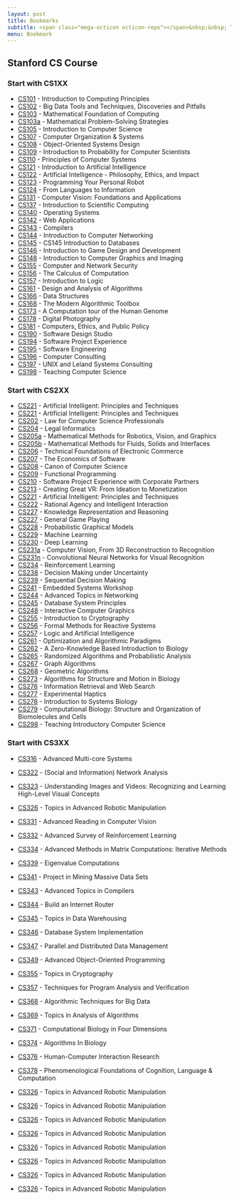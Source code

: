 ```yaml
---
layout: post
title: Bookmarks
subtitle: <span class="mega-octicon octicon-repo"></span>&nbsp;&nbsp; To mark useful libs - tools - books
menu: Bookmark
---
```


## Stanford CS Course
### Start with CS1XX
- [CS101](https://web.stanford.edu/class/cs101/) -  Introduction to Computing Principles
- [CS102](https://web.stanford.edu/class/cs102/) -  Big Data Tools and Techniques, Discoveries and Pitfalls
- [CS103](https://web.stanford.edu/class/cs103/) -  Mathematical Foundation of Computing
- [CS103a](http://web.stanford.edu/class/cs103a/) -  Mathematical Problem-Solving Strategies
- [CS105](https://web.stanford.edu/class/cs105/) -  Introduction to Computer Science
- [CS107](https://web.stanford.edu/class/cs107/) -  Computer Organization & Systems
- [CS108](https://web.stanford.edu/class/cs108/) -  Object-Oriented Systems Design
- [CS109](https://web.stanford.edu/class/cs109/) -  Introduction to Probability for Computer Scientists
- [CS110](http://web.stanford.edu/class/cs110/spring-2018/) -  Principles of Computer Systems
- [CS121](http://ai.stanford.edu/~latombe/cs121/2011/description.htm) -  Introduction to Artificial Intelligence
- [CS122](https://web.stanford.edu/class/cs122/) -  Artificial Intelligence - Philosophy, Ethics, and Impact
- [CS123](https://web.stanford.edu/class/cs123/) -  Programming Your Personal Robot
- [CS124](https://web.stanford.edu/class/cs124/) -  From Languages to Information
- [CS131](http://vision.stanford.edu/teaching/cs131_fall1718/) -  Computer Vision: Foundations and Applications
- [CS137](https://web.stanford.edu/class/cs137/) -  Introduction to Scientific Computing
- [CS140](https://web.stanford.edu/~ouster/cgi-bin/cs140-spring18/index.php) -  Operating Systems
- [CS142](https://web.stanford.edu/class/cs142/) -  Web Applications
- [CS143](https://web.stanford.edu/class/cs143/) -  Compilers
- [CS144](https://suclass.stanford.edu/courses/course-v1:Engineering+CS144+Fall2017/about) -  Introduction to Computer Networking
- [CS145](https://web.stanford.edu/class/cs145/) -  CS145 Introduction to Databases
- [CS146](https://stanfordgamedev.weebly.com/) -  Introduction to Game Design and Development
- [CS148](https://web.stanford.edu/class/cs148/) -  Introduction to Computer Graphics and Imaging
- [CS155](https://crypto.stanford.edu/cs155/) -  Computer and Network Security
- [CS156](https://web.stanford.edu/class/cs156/) -  The Calculus of Computation
- [CS157](http://logic.stanford.edu/classes/cs157/current/) -  Introduction to Logic
- [CS161](https://web.stanford.edu/class/cs161/) -  Design and Analysis of Algorithms
- [CS166](https://web.stanford.edu/class/cs166/) -  Data Structures
- [CS168](http://web.stanford.edu/class/cs168/) -  The Modern Algorithmic Toolbox
- [CS173](https://web.stanford.edu/class/cs173/cgi-bin/index.php) -  A Computation tour of the Human Genome
- [CS178](http://graphics.stanford.edu/courses/cs178/) -  Digital Photography
- [CS181](https://stanfordcs181.github.io/) -  Computers, Ethics, and Public Policy
- [CS190](https://web.stanford.edu/~ouster/cgi-bin/cs190-winter18/index.php) -  Software Design Studio
- [CS194](https://web.stanford.edu/class/cs194/) -  Software Project Experience
- [CS195](https://web.stanford.edu/class/cs195/) -  Software Engineering
- [CS196](https://web.stanford.edu/class/cs196/) -  Computer Consulting
- [CS197](https://web.stanford.edu/class/cs197/) -  UNIX and Leland Systems Consulting
- [CS198](https://cs198.stanford.edu/cs198/) -  Teaching Computer Science
### Start with CS2XX
- [CS221](http://web.stanford.edu/class/cs221/) -  Artificial Intelligent: Principles and Techniques
- [CS221](http://web.stanford.edu/class/cs221/) -  Artificial Intelligent: Principles and Techniques
- [CS202](https://web.stanford.edu/class/cs202/) -  Law for Computer Science Professionals
- [CS204](http://complaw.stanford.edu/stanford/) -  Legal Informatics
- [CS205a](http://graphics.stanford.edu/courses/cs205a/) -  Mathematical Methods for Robotics, Vision, and Graphics
- [CS205b](https://web.stanford.edu/class/cs205b/) -  Mathematical Methods for Fluids, Solids and Interfaces
- [CS206](https://web.stanford.edu/class/cs206/) -  Technical Foundations of Electronic Commerce
- [CS207](http://infolab.stanford.edu/pub/gio/CS207/CS207precis.html) -  The Economics of Software
- [CS208](http://graphics.stanford.edu/courses/cs208-11-spring/) -  Canon of Computer Science
- [CS209](https://web.stanford.edu/class/cs209/) -  Functional Programming
- [CS210](https://web.stanford.edu/class/cs210/) -  Software Project Experience with Corporate Partners
- [CS213](https://web.stanford.edu/class/cs213/) -  Creating	Great	VR: From	Ideation	to	Monetization
- [CS221](http://web.stanford.edu/class/cs221/) -  Artificial Intelligent: Principles and Techniques
- [CS222](http://web.stanford.edu/class/cs222/) -  Rational Agency and Intelligent Interaction
- [CS227](http://web.stanford.edu/class/cs227/) -  Knowledge Representation and Reasoning
- [CS227](http://ggp.stanford.edu/stanford/index.php) -  General Game Playing
- [CS228](https://cs.stanford.edu/~ermon/cs228/index.html) -  Probabilistic Graphical Models
- [CS229](http://cs229.stanford.edu/) -  Machine Learning
- [CS230](http://cs230.stanford.edu/) -  Deep Learning
- [CS231a](http://web.stanford.edu/class/cs231a/) - Computer Vision, From 3D Reconstruction to Recognition
- [CS231n](http://cs231n.stanford.edu/) - Convolutional Neural Networks for Visual Recognition
- [CS234](http://web.stanford.edu/class/cs234/) - Reinforcement Learning
- [CS238](https://web.stanford.edu/class/aa228/) - Decision Making under Uncertainty
- [CS239](https://web.stanford.edu/class/aa229/cgi-bin/wp/) - Sequential Decision Making
- [CS241](http://web.stanford.edu/class/cs241/) - Embedded Systems Workshop
- [CS244](http://web.stanford.edu/class/cs244/) - Advanced Topics in Networking
- [CS245](http://web.stanford.edu/class/cs245/) - Database System Principles
- [CS248](http://web.stanford.edu/class/cs248/) - Interactive Computer Graphics
- [CS255](https://crypto.stanford.edu/~dabo/cs255/) - Introduction to Cryptography
- [CS256](http://web.stanford.edu/class/cs256/) - Formal Methods for Reactive Systems
- [CS257](http://web.stanford.edu/class/cs257/) - Logic and Artificial Intelligence
- [CS261](http://web.stanford.edu/class/cs261/) - Optimization and Algorithmic Paradigms
- [CS262](https://web.stanford.edu/class/cs262/cgi-bin/index.php) - A Zero-Knowledge Based Introduction to Biology
- [CS265](http://theory.stanford.edu/~valiant/teaching/CS265/index.html) - Randomized Algorithms and Probabilistic Analysis
- [CS267](http://theory.stanford.edu/~virgi/cs267/) - Graph Algorithms
- [CS268](http://graphics.stanford.edu/courses/cs268-07-winter/) - Geometric Algorithms
- [CS273](https://web.stanford.edu/class/cs273/) - Algorithms for Structure and Motion in Biology
- [CS276](https://web.stanford.edu/class/cs276/) - Information Retrieval and Web Search
- [CS277](https://web.stanford.edu/class/cs277/) - Experimental Haptics
- [CS278](https://web.stanford.edu/class/cs278/) - Introduction to Systems Biology
- [CS279](https://web.stanford.edu/class/cs279/) - Computational Biology: Structure and Organization of Biomolecules and Cells
- [CS298](https://web.stanford.edu/class/cs298/) - Teaching Introductory Computer Science

### Start with CS3XX
- [CS316](https://lagunita.stanford.edu/courses/Engineering/CS316/Fall2013/info) -  Advanced Multi-core Systems
- [CS322](http://snap.stanford.edu/na09/) -  (Social and Information) Network Analysis
- [CS323](https://web.stanford.edu/class/cs323/) -  Understanding Images and Videos: Recognizing and Learning High-Level Visual Concepts
- [CS326](https://web.stanford.edu/class/cs326/) -  Topics in Advanced Robotic Manipulation
- [CS331](http://vision.stanford.edu/teaching/cs331_winter14/) -  Advanced Reading in Computer Vision
- [CS332](https://web.stanford.edu/class/cs332/#!index.md) -  Advanced Survey of Reinforcement Learning
- [CS334](https://web.stanford.edu/class/cme324/) -  Advanced Methods in Matrix Computations: Iterative Methods
- [CS339](https://web.stanford.edu/class/cs339/) -  Eigenvalue Computations
- [CS341](https://web.stanford.edu/class/cs341/) -  Project in Mining Massive Data Sets
- [CS343](https://web.stanford.edu/class/cs343/) -  Advanced Topics in Compilers
- [CS344](https://cs344-stanford.github.io/) -  Build an Internet Router
- [CS345](https://web.stanford.edu/class/cs345/) -  Topics in Data Warehousing
- [CS346](https://web.stanford.edu/class/cs346/2015/) -  Database System Implementation
- [CS347](https://web.stanford.edu/class/cs347/) -  Parallel and Distributed Data Management
- [CS349](https://web.stanford.edu/class/cs349/) -  Advanced Object-Oriented Programming
- [CS355](https://crypto.stanford.edu/cs355/) -  Topics in Cryptography
- [CS357](https://web.stanford.edu/class/cs357/) -  Techniques for Program Analysis and Verification
- [CS368](https://web.stanford.edu/class/cs368/) -  Algorithmic Techniques for Big Data
- [CS369](https://web.stanford.edu/class/cs326/) -  Topics in Analysis of Algorithms
- [CS371](https://web.stanford.edu/class/cs371/) -  Computational Biology in Four Dimensions
- [CS374](https://web.stanford.edu/class/cs374/cgi-bin/2016/index.html) -  Algorithms In Biology
- [CS376](http://hcicourses.stanford.edu/cs376/2017/) -  Human-Computer Interaction Research
- [CS378](https://web.stanford.edu/class/cs378/) -  Phenomenological Foundations of Cognition, Language & Computation

- [CS326](https://web.stanford.edu/class/cs326/) -  Topics in Advanced Robotic Manipulation
- [CS326](https://web.stanford.edu/class/cs326/) -  Topics in Advanced Robotic Manipulation

- [CS326](https://web.stanford.edu/class/cs326/) -  Topics in Advanced Robotic Manipulation
- [CS326](https://web.stanford.edu/class/cs326/) -  Topics in Advanced Robotic Manipulation
- [CS326](https://web.stanford.edu/class/cs326/) -  Topics in Advanced Robotic Manipulation
- [CS326](https://web.stanford.edu/class/cs326/) -  Topics in Advanced Robotic Manipulation
- [CS326](https://web.stanford.edu/class/cs326/) -  Topics in Advanced Robotic Manipulation
- [CS326](https://web.stanford.edu/class/cs326/) -  Topics in Advanced Robotic Manipulation
